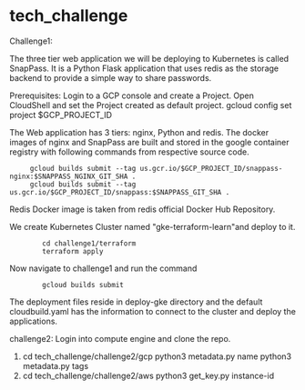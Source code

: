 # tech_challenge
Challenge1:

The three tier web application we will be deploying to Kubernetes is called SnapPass. It is a Python Flask application that uses redis as the storage backend to provide a simple way to share passwords.

Prerequisites: Login to a GCP console and create a Project. Open CloudShell and set the Project created as default project.
   gcloud config set project $GCP_PROJECT_ID

The Web application has 3 tiers: nginx, Python and redis. The docker images of nginx and SnapPass are built and stored in the google container registry with following commands from respective source code. 

         gcloud builds submit --tag us.gcr.io/$GCP_PROJECT_ID/snappass-nginx:$SNAPPASS_NGINX_GIT_SHA .
         gcloud builds submit --tag us.gcr.io/$GCP_PROJECT_ID/snappass:$SNAPPASS_GIT_SHA .

Redis Docker image is taken from redis official Docker Hub Repository.


We create Kubernetes Cluster named "gke-terraform-learn"and deploy to it. 


            cd challenge1/terraform 
            terraform apply 
Now navigate to challenge1 and run the command 

      
            gcloud builds submit 
The deployment files reside in deploy-gke directory and the default cloudbuild.yaml has the information to connect to the cluster and deploy the applications.

challenge2:
 Login into compute engine and clone the repo.
 1. cd tech_challenge/challenge2/gcp 
    python3 metadata.py name
    python3 metadata.py tags
 2. cd tech_challenge/challenge2/aws
    python3 get_key.py instance-id
